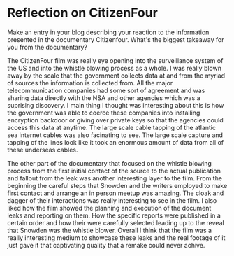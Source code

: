 # Reflection on CitizenFour
Make an entry in your blog describing your reaction to the information presented in the documentary Citizenfour. What's the biggest takeaway for you from the documentary?

The CitizenFour film was really eye opening into the surveillance system of the US and into the whistle blowing process as a whole. I was really blown away by the scale that the government collects data at and from the myriad of sources the information is collected from. All the major telecommunication companies had some sort of agreement and was sharing data directly with the NSA and other agencies which was a suprising discovery. I main thing I thought was interesting about this is how the government was able to coerce these companies into installing encryption backdoor or giving over private keys so that the agencies could access this data at anytime. The large scale cable tapping of the atlantic sea internet cables was also facinating to see. The large scale capture and tapping of the lines look like it took an enormous amount of data from all of these underseas cables. 

The other part of the documentary that focused on the whistle blowing process from the first initial contact of the source to the actual publication and fallout from the leak was another interesting layer to the film. From the beginning the careful steps that Snowden and the writers employed to make first contact and arrange an in person meetup was amazing. The cloak and dagger of their interactions was really interesting to see in the film. I also liked how the film showed the planning and execution of the document leaks and reporting on them. How the specific reports were published in a certain order and how their were carefully selected leading up to the reveal that Snowden was the whistle blower. Overall I think that the film was a really interesting medium to showcase these leaks and the real footage of it just gave it that captivating quality that a remake could never achive. 